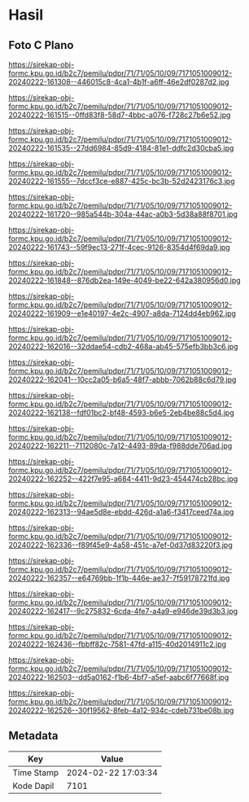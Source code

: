 # Hasil

## Foto C Plano

https://sirekap-obj-formc.kpu.go.id/b2c7/pemilu/pdpr/71/71/05/10/09/7171051009012-20240222-161308--446015c8-4ca1-4b1f-a6ff-46e2df0287d2.jpg

https://sirekap-obj-formc.kpu.go.id/b2c7/pemilu/pdpr/71/71/05/10/09/7171051009012-20240222-161515--0ffd83f8-58d7-4bbc-a076-f728c27b6e52.jpg

https://sirekap-obj-formc.kpu.go.id/b2c7/pemilu/pdpr/71/71/05/10/09/7171051009012-20240222-161535--27dd6984-85d9-4184-81e1-ddfc2d30cba5.jpg

https://sirekap-obj-formc.kpu.go.id/b2c7/pemilu/pdpr/71/71/05/10/09/7171051009012-20240222-161555--7dccf3ce-e887-425c-bc3b-52d2423176c3.jpg

https://sirekap-obj-formc.kpu.go.id/b2c7/pemilu/pdpr/71/71/05/10/09/7171051009012-20240222-161720--985a544b-304a-44ac-a0b3-5d38a88f8701.jpg

https://sirekap-obj-formc.kpu.go.id/b2c7/pemilu/pdpr/71/71/05/10/09/7171051009012-20240222-161743--59f9ec13-271f-4cec-9126-8354d4f69da9.jpg

https://sirekap-obj-formc.kpu.go.id/b2c7/pemilu/pdpr/71/71/05/10/09/7171051009012-20240222-161848--876db2ea-149e-4049-be22-642a380956d0.jpg

https://sirekap-obj-formc.kpu.go.id/b2c7/pemilu/pdpr/71/71/05/10/09/7171051009012-20240222-161909--e1e40197-4e2c-4907-a8da-7124dd4eb962.jpg

https://sirekap-obj-formc.kpu.go.id/b2c7/pemilu/pdpr/71/71/05/10/09/7171051009012-20240222-162016--32ddae54-cdb2-468a-ab45-575efb3bb3c6.jpg

https://sirekap-obj-formc.kpu.go.id/b2c7/pemilu/pdpr/71/71/05/10/09/7171051009012-20240222-162041--10cc2a05-b6a5-48f7-abbb-7062b88c6d79.jpg

https://sirekap-obj-formc.kpu.go.id/b2c7/pemilu/pdpr/71/71/05/10/09/7171051009012-20240222-162138--fdf01bc2-bf48-4593-b6e5-2eb4be88c5d4.jpg

https://sirekap-obj-formc.kpu.go.id/b2c7/pemilu/pdpr/71/71/05/10/09/7171051009012-20240222-162211--7112080c-7a12-4493-89da-f988dde706ad.jpg

https://sirekap-obj-formc.kpu.go.id/b2c7/pemilu/pdpr/71/71/05/10/09/7171051009012-20240222-162252--422f7e95-a684-4411-9d23-454474cb28bc.jpg

https://sirekap-obj-formc.kpu.go.id/b2c7/pemilu/pdpr/71/71/05/10/09/7171051009012-20240222-162313--94ae5d8e-ebdd-426d-a1a6-f3417ceed74a.jpg

https://sirekap-obj-formc.kpu.go.id/b2c7/pemilu/pdpr/71/71/05/10/09/7171051009012-20240222-162336--f89f45e9-4a58-451c-a7ef-0d37d83220f3.jpg

https://sirekap-obj-formc.kpu.go.id/b2c7/pemilu/pdpr/71/71/05/10/09/7171051009012-20240222-162357--e64769bb-1f1b-446e-ae37-7f59178721fd.jpg

https://sirekap-obj-formc.kpu.go.id/b2c7/pemilu/pdpr/71/71/05/10/09/7171051009012-20240222-162417--9c275832-6cda-4fe7-a4a9-e946de39d3b3.jpg

https://sirekap-obj-formc.kpu.go.id/b2c7/pemilu/pdpr/71/71/05/10/09/7171051009012-20240222-162436--fbbff82c-7581-47fd-a115-40d2014911c2.jpg

https://sirekap-obj-formc.kpu.go.id/b2c7/pemilu/pdpr/71/71/05/10/09/7171051009012-20240222-162503--dd5a0162-f1b6-4bf7-a5ef-aabc6f77668f.jpg

https://sirekap-obj-formc.kpu.go.id/b2c7/pemilu/pdpr/71/71/05/10/09/7171051009012-20240222-162526--30f19562-8feb-4a12-934c-cdeb731be08b.jpg


## Metadata

| Key        | Value               |
| ---------- | ------------------- |
| Time Stamp | 2024-02-22 17:03:34 |
| Kode Dapil | 7101                |



